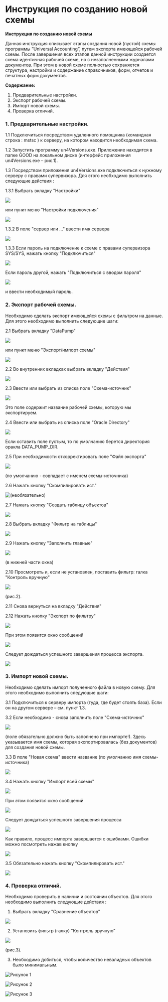 # Инструкция по созданию новой схемы

**Инструкция по созданию новой схемы**

Данная инструкция описывает этапы создания новой \(пустой\) схемы программы ”Universal Accounting”, путем экспорта имеющейся рабочей схемы. После завершения всех этапов данной инструкции создается схема идентичная рабочей схеме, но с незаполненными журналами документов. При этом в новой схеме полностью сохраняется структура, настройки и содержание справочников, форм, отчетов и печатных форм документов.

**Содержание:**

1. Предварительные настройки.
2. Экспорт рабочей схемы.
3. Импорт новой схемы.
4. Проверка отличий.

### **1. Предварительные настройки.**

1.1 Подключиться посредством удаленного помощника \(командная строка : mstsc \) к серверу, на котором находится необходимая схема.

1.2 Запустить программу un4Versions.exe. Приложение находится в папке GOOD на локальном диске \(интерфейс приложения un4Versions.exe – рис.1\).

1.3 Посредством приложения un4Versions.exe подключиться к нужному серверу с правами супервизора. Для этого необходимо выполнить следующие действия :

 1.3.1 Выбрать вкладку "Настройки"

![](../.gitbook/assets/1%20%281%29.png)

 или пункт меню "Настройки подключения"

![](../.gitbook/assets/2%20%281%29.png)

 1.3.2 В поле "сервер или ..." ввести имя сервера

![](../.gitbook/assets/3%20%282%29.png)

 1.3.3 Если пароль на подключение к схеме с правами супервизора SYS/SYS, нажать кнопку "Подключиться" 

![](../.gitbook/assets/4%20%282%29.png)

 Если пароль другой, нажать "Подключиться с вводом пароля"

![](../.gitbook/assets/5%20%281%29.png)

 и ввести необходимый пароль.

### **2. Экспорт рабочей схемы.**

Необходимо сделать экспорт имеющейся схемы с фильтром на данные. Для этого необходимо выполнить следующие шаги:

 2.1 Выбрать вкладку "DataPump"

![](../.gitbook/assets/6%20%281%29.png)

 или пункт меню "Экспорт/импорт схемы"

![](../.gitbook/assets/7%20%281%29.png)

 2.2 Во внутренних вкладках выбрать вкладку "Действия"

![](../.gitbook/assets/8.png)

 2.3 Ввести или выбрать из списка поле "Схема-источник"

![](../.gitbook/assets/9%20%281%29.png)

 Это поле содержит название рабочей схемы, которую мы экспортируем.

 2.4 Ввести или выбрать из списка поле "Oracle Directory"

![](../.gitbook/assets/10.png)

 Если оставить поле пустым, то по умолчанию берется директория оракла DATA\_PUMP\_DIR.

 2.5 При необходимости откорректировать поле "Файл экспорта"

![](../.gitbook/assets/11%20%281%29.png)

 \(по умолчанию - совпадает с именем схемы-источника\)

 2.6 Нажать кнопку "Скомпилировать ист."

![\(&#x43D;&#x435;&#x43E;&#x431;&#x44F;&#x437;&#x430;&#x442;&#x435;&#x43B;&#x44C;&#x43D;&#x43E;\)](../.gitbook/assets/12%20%281%29.png)

 2.7 Нажать кнопку "Создать таблицу объектов"

![](../.gitbook/assets/13.png)

 2.8 Выбрать вкладку "Фильтр на таблицы"

![](../.gitbook/assets/14%20%281%29.png)

 2.9 Нажать кнопку "Заполнить главные"

![](../.gitbook/assets/15%20%281%29.png)

 \(в нижней части окна\)

 2.10 Просмотреть и, если не установлен, поставить фильтр: галка "Контроль вручную"

![](../.gitbook/assets/16%20%281%29.png)

  \(рис.2\).

2.11 Снова вернуться на вкладку "Действия"

2.12 Нажать кнопку "Экспорт по фильтру"

![](../.gitbook/assets/17%20%281%29.png)

 При этом появится окно сообщений

![](../.gitbook/assets/18.png)

 Следует дождаться успешного завершения процесса экспорта.

![](../.gitbook/assets/19.png)

### **3. Импорт новой схемы.**

Необходимо сделать импорт полученного файла в новую схему. Для этого необходимо выполнить следующие шаги:

3.1 Подключиться к серверу импорта \(туда, где будет стоять база\). Если он на другом сервере – см. пункт 1.3.

3.2 Если необходимо - снова заполнить поле "Схема-источник"

![](../.gitbook/assets/20%20%281%29.png)

\(поле обязательно должно быть заполнено при импорте!\). Здесь указывается имя схемы, которая экспортировалась \(без документов\) для создания новой схемы.

3.3 В поле "Новая схема" ввести название \(по умолчанию имя схемы-источника\)

![](../.gitbook/assets/21%20%281%29.png)

 3.4 Нажать кнопку "Импорт всей схемы"

![](../.gitbook/assets/22%20%281%29.png)

 При этом появится окно сообщений

![](../.gitbook/assets/23%20%282%29.png)

 Следует дождаться успешного завершения процесса

![](../.gitbook/assets/24.png)

 Как правило, процесс импорта завершается с ошибками. Ошибки можно посмотреть нажав кнопку

![](../.gitbook/assets/25.png)

 3.5 Обязательно нажать кнопку "Скомпилировать ист." 

![](../.gitbook/assets/26.png)

### **4. Проверка отличий.**

Необходимо проверить в наличии и состоянии объектов. Для этого необходимо выполнить следующие действия :

1. Выбрать вкладку "Сравнение объектов"

![](../.gitbook/assets/27.png)

 2. Установить фильтр \(галку\) "Контроль вручную"

![](../.gitbook/assets/28%20%281%29.png)

 \(рис.3\).

3. Необходимо добиться, чтобы количество невалидных объектов было минимальным.

![&#x420;&#x438;&#x441;&#x443;&#x43D;&#x43E;&#x43A; 1](../.gitbook/assets/29.png)

![&#x420;&#x438;&#x441;&#x443;&#x43D;&#x43E;&#x43A; 2](../.gitbook/assets/30.png)

![&#x420;&#x438;&#x441;&#x443;&#x43D;&#x43E;&#x43A; 3](../.gitbook/assets/31%20%281%29.png)

